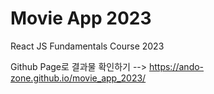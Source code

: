 # Movie App 2023

React JS Fundamentals Course 2023

Github Page로 결과물 확인하기 --> https://ando-zone.github.io/movie_app_2023/

